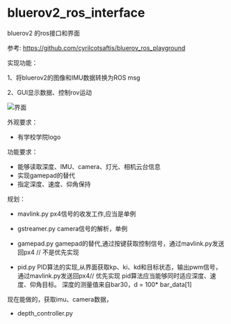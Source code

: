 # bluerov2_ros_interface
bluerov2 的ros接口和界面

参考: https://github.com/cyrilcotsaftis/bluerov_ros_playground


实现功能：

1、将bluerov2的图像和IMU数据转换为ROS msg  

2、GUI显示数据、控制rov运动

![界面](https://github.com/realjc/rov_viewer/blob/main/doc/fig1.png)



外观要求：

- 有学校学院logo

功能要求：

- 能够读取深度、IMU、camera、灯光、相机云台信息
- 实现gamepad的替代
- 指定深度、速度、仰角保持
  

规划：
- mavlink.py px4信号的收发工作,应当是单例
- gstreamer.py camera信号的解析，单例

- gamepad.py gamepad的替代,通过按键获取控制信号，通过mavlink.py发送回px4 // 不是优先实现
- pid.py PID算法的实现,从界面获取kp、ki、kd和目标状态，输出pwm信号，通过mavlink.py发送回px4// 优先实现
    pid算法应当能够同时适应深度、速度、仰角目标。
    深度的测量值来自bar30，d = 100* bar_data[1]

现在能做的，获取imu、camera数据， 

- depth_controller.py 